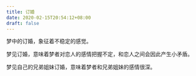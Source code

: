 ```yaml
---
title: 订婚
date: 2020-02-15T20:54:12+08:00
draft: false
---
```


梦中的订婚，象征着不稳定的感觉。

梦见订婚，意味着梦者对恋人的感情把握不定，和恋人之间会因此产生小矛盾。

梦见自己的兄弟姐妹订婚，意味着梦者和兄弟姐妹的感情很深。